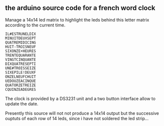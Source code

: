 
## the arduino source code for a french word clock

Manage a 14x14 led matrix to highlight the leds behind this letter matrix according to the current time.

```
IL#ESTRUNELDIX 
MINUITDEUXSEPT 
QUATREMIDICING 
HUIT-TROISNEUF 
SIXONZE+HEURES 
TRENTEQUARANTE 
VINGTCINQUANTE 
DIXQUATRESEPTI 
UNE#TROISSEIZE 
SIXEPILE!DEUXF 
ONZELNEUFCHUIT 
UEDOUZEACINQUE 
QUATORZETREIZE 
CQUINZEADEGRES 
```

The clock is provided by a DS3231 unit and a two button interface allow to update the date.

Presently this source will not not produce a 14x14 output but the successive ouptuts of each row of 14 leds, since i have not soldered the led strip...

